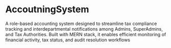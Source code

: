 # AccoutningSystem
A role-based accounting system designed to streamline tax compliance tracking and interdepartmental notifications among Admins, SuperAdmins, and Tax Authorities. Built with MERN stack, it enables efficient monitoring of financial activity, tax status, and audit resolution workflows
